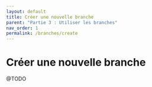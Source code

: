 ```yaml
---
layout: default
title: Créer une nouvelle branche
parent: "Partie 3 : Utiliser les branches"
nav_order: 1
permalink: /branches/create
---
```


# Créer une nouvelle branche
@TODO
